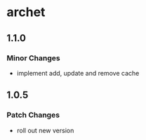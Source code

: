 # archet

## 1.1.0

### Minor Changes

- implement add, update and remove cache

## 1.0.5

### Patch Changes

- roll out new version
